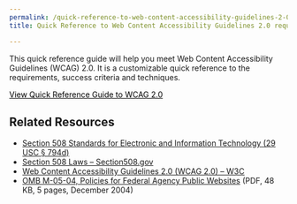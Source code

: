 ```yaml
---
permalink: /quick-reference-to-web-content-accessibility-guidelines-2-0-requirements/
title: Quick Reference to Web Content Accessibility Guidelines 2.0 requirements

---
```


This quick reference guide will help you meet Web Content Accessibility Guidelines (WCAG) 2.0. It is a customizable quick reference to the requirements, success criteria and techniques.

<a class="button" style="color: #000000" href="http://www.w3.org/WAI/WCAG20/quickref/">View Quick Reference Guide to WCAG 2.0</a>

## Related Resources

  * [Section 508 Standards for Electronic and Information Technology (29 USC § 794d)](http://www.access-board.gov/guidelines-and-standards/communications-and-it/about-the-section-508-standards/section-508-standards)
  * [Section 508 Laws – Section508.gov](http://www.section508.gov/)
  * [Web Content Accessibility Guidelines 2.0 (WCAG 2.0) – W3C](http://www.w3.org/WAI/intro/wcag.php)
  * [OMB M-05-04, Policies for Federal Agency Public Websites](http://www.whitehouse.gov/sites/default/files/omb/memoranda/fy2005/m05-04.pdf) (PDF, 48 KB, 5 pages, December 2004)

#